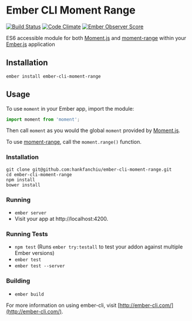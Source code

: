 # Ember CLI Moment Range

[![Build Status](https://travis-ci.org/hankfanchiu/ember-cli-moment-range.svg?branch=master)](https://travis-ci.org/hankfanchiu/ember-cli-moment-range)
[![Code Climate](https://codeclimate.com/github/hankfanchiu/ember-cli-moment-range/badges/gpa.svg)](https://codeclimate.com/github/hankfanchiu/ember-cli-moment-range)
[![Ember Observer Score](https://emberobserver.com/badges/ember-cli-moment-range.svg)](https://emberobserver.com/addons/ember-cli-moment-range)

ES6 accessible module for both [Moment.js][moment] and [moment-range][moment-range] within your [Ember.js][ember] application

## Installation

```shell
ember install ember-cli-moment-range
```

## Usage

To use `moment` in your Ember app, import the module:

```javascript
import moment from 'moment';
```

Then call `moment` as you would the global `moment` provided by [Moment.js][moment].

To use [moment-range][moment-range], call the `moment.range()` function.

### Installation

```shell
git clone git@github.com:hankfanchiu/ember-cli-moment-range.git
cd ember-cli-moment-range
npm install
bower install
```

### Running

* `ember server`
* Visit your app at http://localhost:4200.

### Running Tests

* `npm test` (Runs `ember try:testall` to test your addon against multiple Ember versions)
* `ember test`
* `ember test --server`

### Building

* `ember build`

For more information on using ember-cli, visit [http://ember-cli.com/](http://ember-cli.com/).


[moment]: http://momentjs.com/ "Moment.js"
[moment-range]: https://github.com/gf3/moment-range "moment-range package"
[ember]: http://emberjs.com/ "Ember.js"
